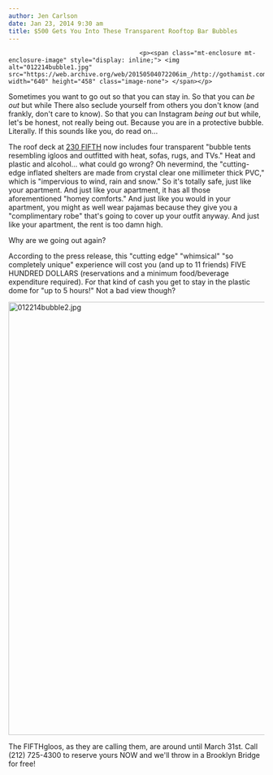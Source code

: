 ```yaml
---
author: Jen Carlson
date: Jan 23, 2014 9:30 am
title: $500 Gets You Into These Transparent Rooftop Bar Bubbles
---
```


	
										<p><span class="mt-enclosure mt-enclosure-image" style="display: inline;"> <img alt="012214bubble1.jpg" src="https://web.archive.org/web/20150504072206im_/http://gothamist.com/attachments/nyc_arts_john/012214bubble1.jpg" width="640" height="458" class="image-none"> </span></p>

<p>Sometimes you want to go out so that you can stay in. So that you can <em>be out</em> but while There also seclude yourself from others you don&apos;t know (and frankly, don&apos;t care to know). So that you can Instagram <em>being out</em> but while, let&apos;s be honest, not really being out. Because you are in a protective bubble. Literally. If this sounds like you, do read on...</p>

<p>The roof deck at <a href="https://web.archive.org/web/20150504072206/http://gothamist.com/tags/230fifth">230 FIFTH</a> now includes four transparent &quot;bubble tents resembling igloos and outfitted with heat, sofas, rugs, and TVs.&quot; Heat and plastic and alcohol... what could go wrong? Oh nevermind, the &quot;cutting-edge inflated shelters are made from crystal clear one millimeter thick PVC,&quot; which is &quot;impervious to wind, rain and snow.&quot; So it&apos;s totally safe, just like your apartment. And just like your apartment, it has all those aforementioned &quot;homey comforts.&quot; And just like you would in your apartment, you might as well wear pajamas because they give you a &quot;complimentary robe&quot; that&apos;s going to cover up your outfit anyway. And just like your apartment, the rent is too damn high. </p>

<p>Why are we going out again?</p>

<p>According to the press release, this &quot;cutting edge&quot; &quot;whimsical&quot; &quot;so completely unique&quot; experience will cost you (and up to 11 friends) FIVE HUNDRED DOLLARS (reservations and a minimum food/beverage expenditure required). For that kind of cash you get to stay in the plastic dome for &quot;up to 5 hours!&quot; Not a bad view though?</p>

<p><span class="mt-enclosure mt-enclosure-image" style="display: inline;"> <img alt="012214bubble2.jpg" src="https://web.archive.org/web/20150504072206im_/http://gothamist.com/attachments/nyc_arts_john/012214bubble2.jpg" width="640" height="853" class="image-none"> </span></p>

<p>The FIFTHgloos, as they are calling them, are around until March 31st. Call (212) 725-4300 to reserve yours NOW and we&apos;ll throw in a Brooklyn Bridge for free!</p>					
										
									
				